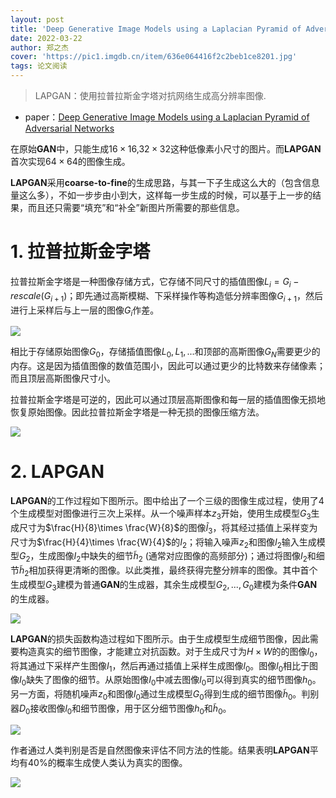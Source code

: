 ```yaml
---
layout: post
title: 'Deep Generative Image Models using a Laplacian Pyramid of Adversarial Networks'
date: 2022-03-22
author: 郑之杰
cover: 'https://pic1.imgdb.cn/item/636e064416f2c2beb1ce8201.jpg'
tags: 论文阅读
---
```


> LAPGAN：使用拉普拉斯金字塔对抗网络生成高分辨率图像.

- paper：[Deep Generative Image Models using a Laplacian Pyramid of Adversarial Networks](https://arxiv.org/abs/1506.05751)


在原始**GAN**中，只能生成$16×16$,$32×32$这种低像素小尺寸的图片。而**LAPGAN**首次实现$64×64$的图像生成。

**LAPGAN**采用**coarse-to-fine**的生成思路，与其一下子生成这么大的（包含信息量这么多），不如一步步由小到大，这样每一步生成的时候，可以基于上一步的结果，而且还只需要“填充”和“补全”新图片所需要的那些信息。

# 1. 拉普拉斯金字塔

拉普拉斯金字塔是一种图像存储方式，它存储不同尺寸的插值图像$L_i=G_i-rescale(G_{i+1})$；即先通过高斯模糊、下采样操作等构造低分辨率图像$G_{i+1}$，然后进行上采样后与上一层的图像$G_i$作差。

![](https://pic.imgdb.cn/item/6397e1e3b1fccdcd369c0bfe.jpg)

相比于存储原始图像$G_0$，存储插值图像$L_0,L_1,...$和顶部的高斯图像$G_N$需要更少的内存。这是因为插值图像的数值范围小，因此可以通过更少的比特数来存储像素；而且顶层高斯图像尺寸小。

拉普拉斯金字塔是可逆的，因此可以通过顶层高斯图像和每一层的插值图像无损地恢复原始图像。因此拉普拉斯金字塔是一种无损的图像压缩方法。

![](https://pic.imgdb.cn/item/6397e2afb1fccdcd369cfa59.jpg)

# 2. LAPGAN

**LAPGAN**的工作过程如下图所示。图中给出了一个三级的图像生成过程，使用了4个生成模型对图像进行三次上采样。从一个噪声样本$z_3$开始，使用生成模型$G_3$生成尺寸为$\frac{H}{8}\times \frac{W}{8}$的图像$\tilde{I}_3$，将其经过插值上采样变为尺寸为$\frac{H}{4}\times \frac{W}{4}$的$I_2$；将输入噪声$z_2$和图像$I_2$输入生成模型$G_2$，生成图像$I_2$中缺失的细节$\tilde{h}_2$ (通常对应图像的高频部分)；通过将图像$I_2$和细节$\tilde{h}_2$相加获得更清晰的图像。以此类推，最终获得完整分辨率的图像。其中首个生成模型$G_3$建模为普通**GAN**的生成器，其余生成模型$G_2,...,G_0$建模为条件**GAN**的生成器。

![](https://pic1.imgdb.cn/item/636e066816f2c2beb1ceb01d.jpg)

**LAPGAN**的损失函数构造过程如下图所示。由于生成模型生成细节图像，因此需要构造真实的细节图像，才能建立对抗函数。对于生成尺寸为$H\times W$的的图像$I_0$，将其通过下采样产生图像$I_1$，然后再通过插值上采样生成图像$l_0$。图像$l_0$相比于图像$I_0$缺失了图像的细节。从原始图像$I_0$中减去图像$l_0$可以得到真实的细节图像$h_0$。另一方面，将随机噪声$z_0$和图像$l_0$通过生成模型$G_0$得到生成的细节图像$\tilde{h}_0$。判别器$D_0$接收图像$l_0$和细节图像，用于区分细节图像$h_0$和$\tilde{h}_0$。

![](https://pic1.imgdb.cn/item/636e068516f2c2beb1ced78f.jpg)

作者通过人类判别是否是自然图像来评估不同方法的性能。结果表明**LAPGAN**平均有$40\%$的概率生成使人类认为真实的图像。

![](https://pic1.imgdb.cn/item/636e06a616f2c2beb1cefd45.jpg)